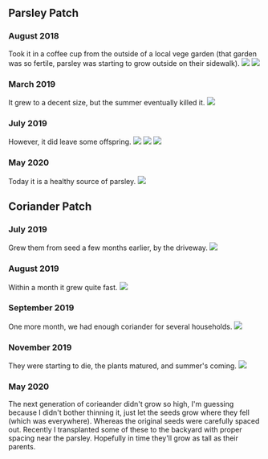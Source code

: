 ## Parsley Patch

### August 2018
Took it in a coffee cup from the outside of a local vege garden (that garden was so fertile, parsley was starting to grow outside on their sidewalk).
<img src="/img/parsley/P-August2018A.jpg" class="img-responsive">
<img src="/img/parsley/P-August2018B.jpg" class="img-responsive">

### March 2019
It grew to a decent size, but the summer eventually killed it.
<img src="/img/parsley/P-March2019.jpg" class="img-responsive">

### July 2019
However, it did leave some offspring.
<img src="/img/parsley/P-July2019A.jpg" class="img-responsive">
<img src="/img/parsley/P-July2019B.jpg" class="img-responsive">
<img src="/img/parsley/P-July2019C.jpg" class="img-responsive">

### May 2020
Today it is a healthy source of parsley.
<img src="/img/parsley/P-May2020.jpg" class="img-responsive">

## Coriander Patch

### July 2019
Grew them from seed a few months earlier, by the driveway.
<img src="/img/parsley/C-July2019.jpg" class="img-responsive">

### August 2019
Within a month it grew quite fast.
<img src="/img/parsley/C-August2019.jpg" class="img-responsive">

### September 2019
One more month, we had enough coriander for several households.
<img src="/img/parsley/C-September2019.jpg" class="img-responsive">

### November 2019
They were starting to die, the plants matured, and summer's coming.
<img src="/img/parsley/C-November2019.jpg" class="img-responsive">

### May 2020
The next generation of corieander didn't grow so high, I'm guessing because I didn't bother thinning it, just let the seeds grow where they fell (which was everywhere). Whereas the original seeds were carefully spaced out. Recently I transplanted some of these to the backyard with proper spacing near the parsley. Hopefully in time they'll grow as tall as their parents.
